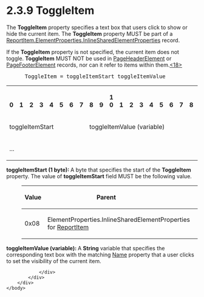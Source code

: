 <html dir="LTR" xmlns:mshelp="http://msdn.microsoft.com/mshelp" xmlns:ddue="http://ddue.schemas.microsoft.com/authoring/2003/5" xmlns:xlink="http://www.w3.org/1999/xlink" xmlns:tool="http://www.microsoft.com/tooltip">
    <head>
        <meta http-equiv="Content-Type" content="text/html; CHARSET=utf-8"></meta>
        <meta name="save" content="history"></meta>
        <title>2.3.9 ToggleItem</title>
        <xml>
            <mshelp:toctitle title="2.3.9 ToggleItem"></mshelp:toctitle>
            <mshelp:rltitle title="[MS-RPL]: ToggleItem"></mshelp:rltitle>
            <mshelp:keyword index="A" term="77b85c3e-ef13-47bc-86ca-f9f82b1c7451"></mshelp:keyword>
            <mshelp:attr name="DCSext.ContentType" value="open specification"></mshelp:attr>
            <mshelp:attr name="AssetID" value="77b85c3e-ef13-47bc-86ca-f9f82b1c7451"></mshelp:attr>
            <mshelp:attr name="TopicType" value="kbRef"></mshelp:attr>
            <mshelp:attr name="DCSext.Title" value="[MS-RPL]: ToggleItem" />
        </xml>
    </head>
    <body>
        <div id="header">
            <h1 class="heading">2.3.9 ToggleItem</h1>
        </div>
        <div id="mainSection">
            <div id="mainBody">
                <div id="allHistory" class="saveHistory"></div>
                <div id="sectionSection0" class="section" name="collapseableSection">
                    

<p>The <b>ToggleItem</b> property specifies a text box that
users click to show or hide the current item. The <b>ToggleItem</b> property
MUST be part of a <a href="23d76278-cee5-45ee-a361-a9d94d6d3300.md">ReportItem.ElementProperties.InlineSharedElementProperties</a>
record.</p>

<p>If the <b>ToggleItem</b> property is not specified, the
current item does not toggle. <b>ToggleItem</b> MUST NOT be used in <a href="42322dd8-21a8-4c45-9567-393dfa424736.md">PageHeaderElement</a> or <a href="c6b17d7f-d30f-475d-9839-ff97d9d7d69a.md">PageFooterElement</a> records,
nor can it refer to items within them.<a id="Appendix_A_Target_18"></a><a href="1d022514-2a2f-41df-b2f8-36f19e474fa5.md#Appendix_A_18" aria-label="Product behavior note 18">&lt;18&gt;</a>          
</p>

<dl>
<dd>
<div><pre> ToggleItem = toggleItemStart toggleItemValue
</pre></div>
</dd></dl>

<table>
 <tr>
  <th><p><br>0</p></th>
  <th><p><br>1</p></th>
  <th><p><br>2</p></th>
  <th><p><br>3</p></th>
  <th><p><br>4</p></th>
  <th><p><br>5</p></th>
  <th><p><br>6</p></th>
  <th><p><br>7</p></th>
  <th><p><br>8</p></th>
  <th><p><br>9</p></th>
  <th><p>1<br>0</p></th>
  <th><p><br>1</p></th>
  <th><p><br>2</p></th>
  <th><p><br>3</p></th>
  <th><p><br>4</p></th>
  <th><p><br>5</p></th>
  <th><p><br>6</p></th>
  <th><p><br>7</p></th>
  <th><p><br>8</p></th>
  <th><p><br>9</p></th>
  <th><p>2<br>0</p></th>
  <th><p><br>1</p></th>
  <th><p><br>2</p></th>
  <th><p><br>3</p></th>
  <th><p><br>4</p></th>
  <th><p><br>5</p></th>
  <th><p><br>6</p></th>
  <th><p><br>7</p></th>
  <th><p><br>8</p></th>
  <th><p><br>9</p></th>
  <th><p>3<br>0</p></th>
  <th><p><br>1</p></th>
 </tr>
 <tr>
  <td colspan="8">
  <p>toggleItemStart</p>
  </td>
  <td colspan="24">
  <p>toggleItemValue
  (variable)</p>
  </td>
 </tr>
 <tr>
  <td colspan="32">
  <p>...</p>
  </td>
 </tr>
</table>

<p><b>toggleItemStart (1 byte): </b>A byte that
specifies the start of the <b>ToggleItem</b> property. The value of <b>toggleItemStart</b>
field MUST be the following value.</p>

<dl>
<dd>
<table>
 <thead>
  <tr>
   <th>
   <p>Value</p>
   </th>
   <th>
   <p>Parent</p>
   </th>
   <th><p> </th>
  </tr>
 </thead>
 <tr>
  <td>
  <p>0x08</p>
  </td>
  <td colspan="2">
  <p>ElementProperties.InlineSharedElementProperties for <a href="422387f7-880f-4d86-9e88-2a5d2e8f191e.md">ReportItem</a></p>
  </td>
 </tr>
</table>
</dd></dl>

<p><b>toggleItemValue (variable): </b>A <b>String</b>
variable that specifies the corresponding text box with the matching <a href="62a0694f-142f-4b75-be82-c15aff6e535b.md">Name</a> property that a user
clicks to set the visibility of the current item.</p>


                </div>
            </div>
        </div>
    </body>
</html>